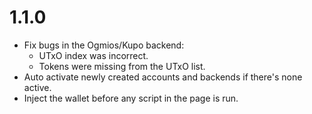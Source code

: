 # 1.1.0

* Fix bugs in the Ogmios/Kupo backend:
  * UTxO index was incorrect.
  * Tokens were missing from the UTxO list.
* Auto activate newly created accounts and backends if there's none active.
* Inject the wallet before any script in the page is run.
